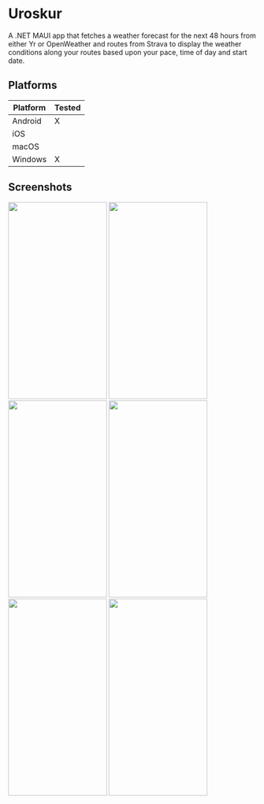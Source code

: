 # Uroskur
A .NET MAUI app that fetches a weather forecast for the next 48 hours from either Yr or OpenWeather and routes from Strava to display the weather conditions along your routes based upon your pace, time of day and start date.

## Platforms

|  Platform | Tested  |
| ------------ | ------------ |
| Android | X  |
| iOS |   |
| macOS |   |
| Windows | X  |

## Screenshots
<img src="https://i.ibb.co/NYLc9fN/Routes.jpg" width="200" height="400" />
<img src="https://i.ibb.co/NFc8C6G/Route.jpg" width="200" height="400" />
<img src="https://i.ibb.co/SJMTmWg/Forecast1.jpg" width="200" height="400" />
<img src="https://i.ibb.co/1zqzPt7/Forecast2.jpg" width="200" height="400" />
<img src="https://i.ibb.co/Kzqt8gx/Settings.jpg" width="200" height="400" />
<img src="https://i.ibb.co/4tDkwRB/About.jpg" width="200" height="400" />

